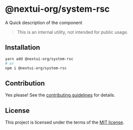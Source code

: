 # @nextui-org/system-rsc

A Quick description of the component

> This is an internal utility, not intended for public usage.

## Installation

```sh
yarn add @nextui-org/system-rsc
# or
npm i @nextui-org/system-rsc
```

## Contribution

Yes please! See the
[contributing guidelines](https://github.com/nextui-org/nextui/blob/master/CONTRIBUTING.md)
for details.

## License

This project is licensed under the terms of the
[MIT license](https://github.com/nextui-org/nextui/blob/master/LICENSE).
